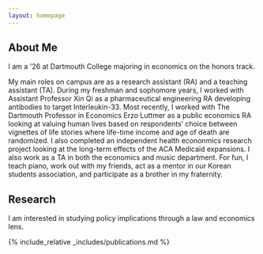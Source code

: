 ```yaml
---
layout: homepage
---
```


## About Me
I am a '26 at Dartmouth College majoring in economics on the honors track.

My main roles on campus are as a research assistant (RA) and a teaching assistant (TA).  During my freshman and sophomore years, I worked with Assistant Professor Xin Qi as a pharmaceutical engineering RA developing antibodies to target Interleukin-33. Most recently, I worked with The Dartmouth Professor in Economics Erzo Luttmer as a public economics RA looking at valuing human lives based on respondents’ choice between vignettes of life stories where life-time income and age of death are randomized.  I also completed an independent health econonmics research project looking at the long-term effects of the ACA Medicaid expansions. I also work as a TA in both the economics and music department.  For fun, I teach piano, work out with my friends, act as a mentor in our Korean students association, and participate as a brother in my fraternity.

## Research
I am interested in studying policy implications through a law and economics lens.

{% include_relative _includes/publications.md %}

